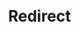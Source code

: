 ﻿---
layout: src/layouts/Redirect.astro
title: Redirect
redirect: https://yamldoc.liuyan.wang/docs/infrastructure/deployment-targets/linux/ssh-requirements
pubDate:  2023-01-01
navSearch: false
navSitemap: false
navMenu: false
---
